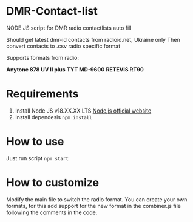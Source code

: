 # DMR-Contact-list
NODE JS script for DMR radio contactlists auto fill

Should get latest dmr-id contacts from radioid.net, Ukraine only
Then convert contacts to .csv radio specific format  

Supports formats from radio:

**Anytone 878 UV II plus**
**TYT MD-9600**
**RETEVIS RT90**

# Requirements

1. Install Node JS v18.XX.XX LTS [Node.js official website]([https://nodejs.org/](https://nodejs.org/en/download/package-manager))
2. Install dependesis
`npm install`  

# How to use

Just run script
`npm start`

# How to customize

Modify the main file to switch the radio format.
You can create your own formats, for this add support for the new format in the combiner.js file following the comments in the code.

